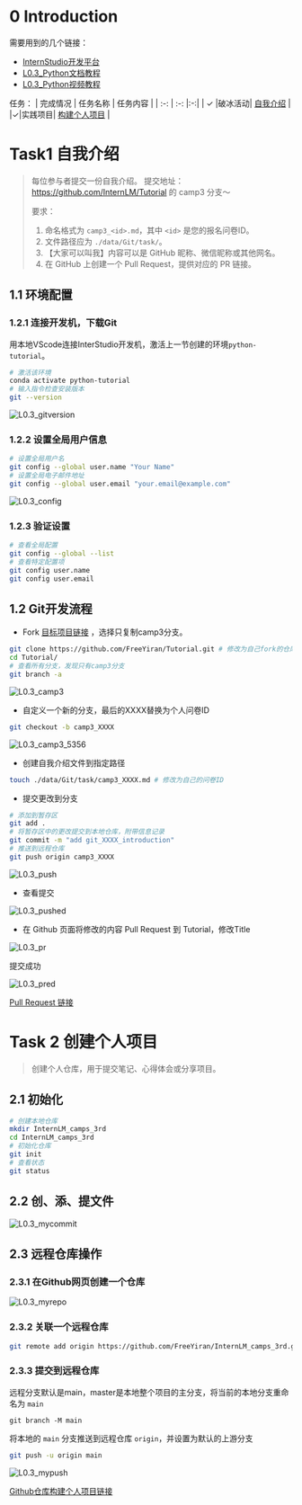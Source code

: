  # 0 Introduction
需要用到的几个链接：
- [InternStudio开发平台](https://studio.intern-ai.org.cn/console/dashboard)
- [L0.3_Python文档教程](https://github.com/InternLM/Tutorial/blob/camp3/docs/L0/Python/task.md)
- [L0.3_Python视频教程](https://www.bilibili.com/video/BV1mS421X7h4/)

任务：
| 完成情况 | 任务名称 | 任务内容 |
| :-: | :-: |:-:|
| ✓ |破冰活动|   [自我介绍](https://github.com/InternLM/Tutorial/pull/1985/files)   |
|✓|实践项目| [构建个人项目](https://github.com/FreeYiran/InternLM_camps_3rd) |

 # Task1 自我介绍
> 每位参与者提交一份自我介绍。 提交地址：https://github.com/InternLM/Tutorial 的 camp3 分支～
>
> 要求：
>
> 1. 命名格式为 `camp3_<id>.md`，其中 `<id>` 是您的报名问卷ID。
> 2. 文件路径应为 `./data/Git/task/`。
> 3. 【大家可以叫我】内容可以是 GitHub 昵称、微信昵称或其他网名。
> 4. 在 GitHub 上创建一个 Pull Request，提供对应的 PR 链接。

## 1.1 环境配置

### 1.2.1 连接开发机，下载Git

用本地VScode连接InterStudio开发机，激活上一节创建的环境`python-tutorial`。

```bash
# 激活该环境
conda activate python-tutorial
# 输入指令检查安装版本
git --version
```

![L0.3_gitversion](./pics/L0.3_gitversion.png)

### 1.2.2 设置全局用户信息

```bash
# 设置全局用户名
git config --global user.name "Your Name"
# 设置全局电子邮件地址
git config --global user.email "your.email@example.com"
```

![L0.3_config](./pics/L0.3_config.png)

### 1.2.3 验证设置

```bash
# 查看全局配置
git config --global --list
# 查看特定配置项
git config user.name
git config user.email
```

## 1.2 Git开发流程

- Fork [目标项目链接](https://github.com/InternLM/Tutorial) ，选择只复制camp3分支。

```bash
git clone https://github.com/FreeYiran/Tutorial.git # 修改为自己fork的仓库
cd Tutorial/
# 查看所有分支，发现只有camp3分支
git branch -a
```

![L0.3_camp3](./pics/L0.3_camp3.png)

- 自定义一个新的分支，最后的XXXX替换为个人问卷ID

```bash
git checkout -b camp3_XXXX
```

![L0.3_camp3_5356](./pics/L0.3_camp3_5356.png)

- 创建自我介绍文件到指定路径

```bash
touch ./data/Git/task/camp3_XXXX.md # 修改为自己的问卷ID
```

- 提交更改到分支

```bash
# 添加到暂存区
git add .
# 将暂存区中的更改提交到本地仓库，附带信息记录
git commit -m "add git_XXXX_introduction"
# 推送到远程仓库
git push origin camp3_XXXX
```

![L0.3_push](./pics/L0.3_push.png)

- 查看提交

![L0.3_pushed](./pics/L0.3_pushed.png)

- 在 Github 页面将修改的内容 Pull Request 到 Tutorial，修改Title

![L0.3_pr](./pics/L0.3_pr.png)

提交成功

![L0.3_pred](./pics/L0.3_pred.png)

[Pull Request 链接](https://github.com/InternLM/Tutorial/pull/1985/files)

# Task 2 创建个人项目

> 创建个人仓库，用于提交笔记、心得体会或分享项目。

## 2.1 初始化

```bash
# 创建本地仓库
mkdir InternLM_camps_3rd
cd InternLM_camps_3rd
# 初始化仓库
git init
# 查看状态
git status
```

## 2.2 创、添、提文件 

![L0.3_mycommit](./pics/L0.3_mycommit.png)

## 2.3 远程仓库操作

### 2.3.1 在Github网页创建一个仓库

![L0.3_myrepo](./pics/L0.3_myrepo.png)

### 2.3.2 关联一个远程仓库

```bash
git remote add origin https://github.com/FreeYiran/InternLM_camps_3rd.git
```

### 2.3.3 提交到远程仓库

远程分支默认是main，master是本地整个项目的主分支，将当前的本地分支重命名为 `main`

````
git branch -M main
````

将本地的 `main` 分支推送到远程仓库 `origin`，并设置为默认的上游分支

```bash
git push -u origin main
```

![L0.3_mypush](./pics/L0.3_mypush.png)

[Github仓库构建个人项目链接](https://github.com/FreeYiran/InternLM_camps_3rd)


